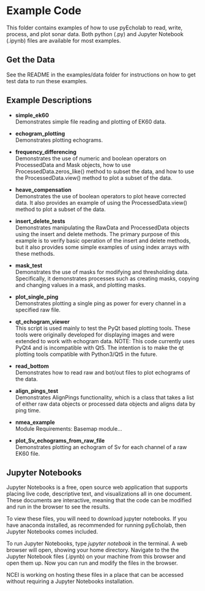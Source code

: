 # Example Code

This folder contains examples of how to use pyEcholab to read, write, process, and plot sonar data.  Both python (.py) and Jupyter Notebook (.ipynb) files are available for most examples.

## Get the Data
See the README in the examples/data folder for instructions on how to get test data to run these examples.


## Example Descriptions

* **simple_ek60**<br/>  Demonstrates simple file reading and plotting of EK60 data.

* **echogram_plotting**<br/>
Demonstrates plotting echograms. 


* **frequency_differencing**<br/>
Demonstrates the use of numeric and boolean operators on ProcessedData and Mask objects, how to use ProcessedData.zeros_like() method to subset the data, and how to use the ProcessedData.view() method to plot a subset of the data. 


* **heave_compensation**<br/>
Demonstrates the use of boolean operators to plot heave corrected data. It also provides an example of using the ProcessedData.view() method to plot a subset of the data.


* **insert_delete_tests**<br/>
Demonstrates manipulating the RawData and ProcessedData objects using the insert and delete methods. The primary purpose of this example is to verify basic operation of the insert and delete methods, but it also provides some simple examples of using index arrays with these methods.


* **mask_test**<br/>
Demonstrates the use of masks for modifying and thresholding data.  Specifically, it demonstrates processes such as creating masks, copying and changing values in a mask, and plotting masks.


* **plot_single_ping**<br/>
Demonstrates plotting a single ping as power for every channel in a specified raw file.


* **qt_echogram_viewer**<br/>
This script is used mainly to test the PyQt based plotting tools. These tools were originally developed for displaying images and were extended to work with echogram data.
NOTE: This code currently uses PyQt4 and is incompatible with Qt5.  The intention is to make the qt plotting tools compatible with Python3/Qt5 in the future.


* **read_bottom**<br/>
Demonstrates how to read raw and bot/out files to plot echograms of the data. 


* **align_pings_test**<br/>
Demonstrates AlignPings functionality, which is a class that takes a list of either raw data objects or processed data objects and aligns data by ping time.


* **nmea_example**<br/>
Module Requirements: Basemap module...


* **plot_Sv_echograms_from_raw_file**<br/>
Demonstrates plotting an echogram of Sv for each channel of a raw EK60 file.


## Jupyter Notebooks

Jupyter Notebooks is a free, open source web application that supports placing live code, descriptive text, and visualizations all in one document. 
These documents are interactive, meaning that the code can be modified and run in the browser to see the results.  

To view these files, you will need to download jupyter notebooks.  If you have anaconda installed, as recommended for running pyEcholab, then Jupyter Notebooks
comes included.  

To run Jupyter Notebooks, type *jupyter notebook* in the terminal.  A web browser will open, showing your home directory.  Navigate to the 
the Jupyter Notebook files (.ipynb) on your machine from this browser and open them up.  Now you can run and modify the files in the browser.

NCEI is working on hosting these files in a place that can be accessed without requiring a Jupyter Notebooks installation.

